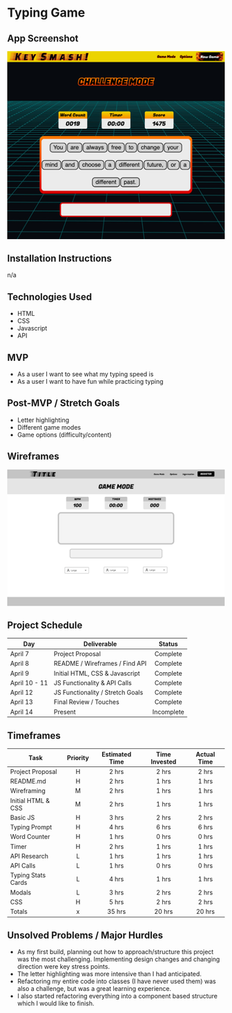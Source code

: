 # Typing Game


## App Screenshot
![Key Smash Screen Shot](/proposal/screenshot-1.png)

## Installation Instructions
n/a

## Technologies Used
- HTML
- CSS
- Javascript
- API

## MVP
- As a user I want to see what my typing speed is
- As a user I want to have fun while practicing typing

## Post-MVP / Stretch Goals
- Letter highlighting
- Different game modes
- Game options (difficulty/content)

## Wireframes
![App Wireframe](/proposal/main-page-wireframe.png)


## Project Schedule
|      Day      |            Deliverable           |   Status   |     
|---------------|----------------------------------|:----------:|
| April 7       | Project Proposal                 |  Complete  |
| April 8       | README / Wireframes / Find API   |  Complete  |
| April 9       | Initial HTML, CSS & Javascript   |  Complete  |
| April 10 - 11 | JS Functionality & API Calls     |  Complete  |
| April 12      | JS Functionality / Stretch Goals |  Complete  |
| April 13      | Final Review / Touches           |  Complete  |
| April 14      | Present                          | Incomplete |

## Timeframes
|         Task         | Priority | Estimated Time | Time Invested | Actual Time |
|----------------------|:--------:|:--------------:|:-------------:|:-----------:|
| Project Proposal     |    H     |     2 hrs      |     2 hrs     |    2 hrs    |
| README.md            |    H     |     2 hrs      |     1 hrs     |    1 hrs    |
| Wireframing          |    M     |     2 hrs      |     1 hrs     |    1 hrs    |
| Initial HTML & CSS   |    M     |     2 hrs      |     1 hrs     |    1 hrs    |
| Basic JS             |    H     |     3 hrs      |     2 hrs     |    2 hrs    |
| Typing Prompt        |    H     |     4 hrs      |     6 hrs     |    6 hrs    |
| Word Counter         |    H     |     1 hrs      |     0 hrs     |    0 hrs    |
| Timer                |    H     |     2 hrs      |     1 hrs     |    1 hrs    |
| API Research         |    L     |     1 hrs      |     1 hrs     |    1 hrs    |
| API Calls            |    L     |     1 hrs      |     0 hrs     |    0 hrs    |
| Typing Stats Cards   |    L     |     4 hrs      |     1 hrs     |    1 hrs    |
| Modals               |    L     |     3 hrs      |     2 hrs     |    2 hrs    |
| CSS                  |    H     |     5 hrs      |     2 hrs     |    2 hrs    |
| Totals               |    x     |     35 hrs     |     20 hrs    |    20 hrs   |

## Unsolved Problems / Major Hurdles
- As my first build, planning out how to approach/structure this project was the most challenging. Implementing design changes and changing direction were key stress points.
- The letter highlighting was more intensive than I had anticipated.
- Refactoring my entire code into classes (I have never used them) was also a challenge, but was a great learning experience.
- I also started refactoring everything into a component based structure which I would like to finish.
